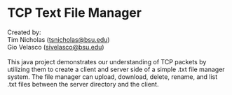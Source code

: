 # TCP Text File Manager

Created by:
<br>Tim Nicholas (tsnicholas@bsu.edu)
<br>Gio Velasco (sivelasco@bsu.edu)
<br><br>
This java project demonstrates our understanding of TCP packets by utilizing them to create a client and server side of a simple .txt file manager system. 
The file manager can upload, download, delete, rename, and list .txt files between the server directory and the client. 
